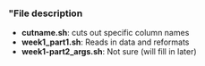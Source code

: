### "File description
* **cutname.sh**: cuts out specific column names 
* **week1_part1.sh**: Reads  in data and reformats 
* **week1-part2_args.sh**: Not sure (will fill in later) 
